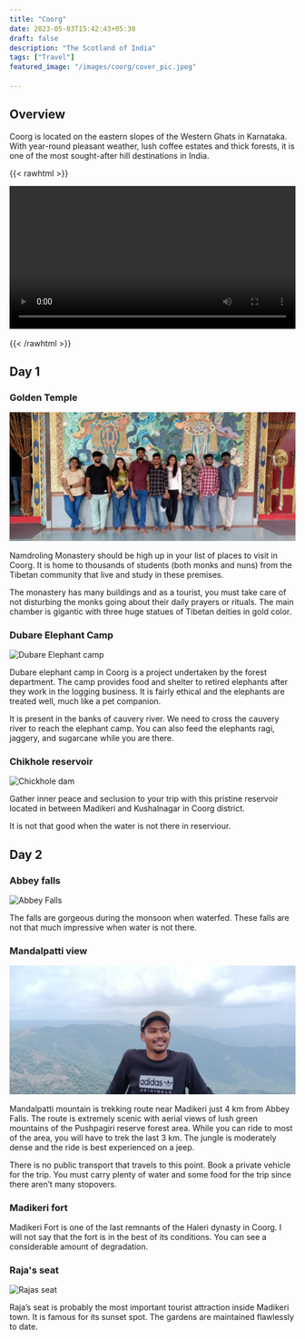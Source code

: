 ```yaml
---
title: "Coorg"
date: 2023-05-03T15:42:43+05:30
draft: false
description: "The Scotland of India"
tags: ["Travel"]
featured_image: "/images/coorg/cover_pic.jpeg"

---
```


## Overview

Coorg is located on the eastern slopes of the Western Ghats in Karnataka. With year-round pleasant weather, lush coffee estates and thick forests, it is one of the most sought-after hill destinations in India.

{{< rawhtml >}} 

<video width=100% controls autoplay>
    <source src="/videos/coorg_video.mp4" type="video/mp4">
    
</video>

{{< /rawhtml >}}

## Day 1
### Golden Temple

![Golden Temple](/images/coorg/golden_temple.jpeg)

Namdroling Monastery should be high up in your list of places to visit in Coorg. It is home to thousands of students (both monks and nuns) from the Tibetan community that live and study in these premises.

The monastery has many buildings and as a tourist, you must take care of not disturbing the monks going about their daily prayers or rituals. The main chamber is gigantic with three huge statues of Tibetan deities in gold color.

### Dubare Elephant Camp
![Dubare Elephant camp](/images/coorg/dubare_elephant.jpeg)

Dubare elephant camp in Coorg is a project undertaken by the forest department. The camp provides food and shelter to retired elephants after they work in the logging business. It is fairly ethical and the elephants are treated well, much like a pet companion.

It is present in the banks of cauvery river. We need to cross the cauvery river to reach the elephant camp. You can also feed the elephants ragi, jaggery, and sugarcane while you are there.

### Chikhole reservoir
![Chickhole dam](/images/coorg/chikhole_dam.jpeg)

Gather inner peace and seclusion to your trip with this pristine reservoir located in between Madikeri and Kushalnagar in Coorg district.

It is not that good when the water is not there in reserviour.

## Day 2

### Abbey falls
![Abbey Falls](/images/coorg/abbey_falls.jpeg)

The falls are gorgeous during the monsoon when waterfed. These falls are not that much impressive when water is not there.

### Mandalpatti view

![Mandalpatti view](/images/coorg/mandalpatti.jpeg)

Mandalpatti mountain is trekking route near Madikeri just 4 km from Abbey Falls. The route is extremely scenic with aerial views of lush green mountains of the Pushpagiri reserve forest area. While you can ride to most of the area, you will have to trek the last 3 km. The jungle is moderately dense and the ride is best experienced on a jeep. 

There is no public transport that travels to this point. Book a private vehicle for the trip. You must carry plenty of water and some food for the trip since there aren’t many stopovers.

### Madikeri fort

Madikeri Fort is one of the last remnants of the Haleri dynasty in Coorg. I will not say that the fort is in the best of its conditions. You can see a considerable amount of degradation.

### Raja's seat

![Rajas seat](/images/coorg/rajas_seat.jpeg)

Raja’s seat is probably the most important tourist attraction inside Madikeri town. It is famous for its sunset spot. The gardens are maintained flawlessly to date.
